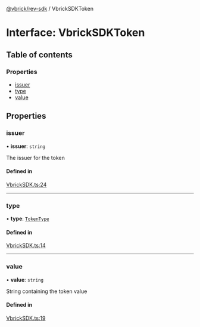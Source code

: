[@vbrick/rev-sdk](../README.md) / VbrickSDKToken

# Interface: VbrickSDKToken

## Table of contents

### Properties

- [issuer](VbrickSDKToken.md#issuer)
- [type](VbrickSDKToken.md#type)
- [value](VbrickSDKToken.md#value)

## Properties

### issuer

• **issuer**: `string`

The issuer for the token

#### Defined in

[VbrickSDK.ts:24](https://github.com/vbrick/rev-sdk-js/blob/3af4ced/src/VbrickSDK.ts#L24)

___

### type

• **type**: [`TokenType`](../enums/TokenType.md)

#### Defined in

[VbrickSDK.ts:14](https://github.com/vbrick/rev-sdk-js/blob/3af4ced/src/VbrickSDK.ts#L14)

___

### value

• **value**: `string`

String containing the token value

#### Defined in

[VbrickSDK.ts:19](https://github.com/vbrick/rev-sdk-js/blob/3af4ced/src/VbrickSDK.ts#L19)
